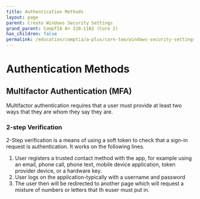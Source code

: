 ```yaml
---
title: Authentication Methods
layout: page
parent: Create Windows Security Settings
grand_parent: CompTIA A+ 220-1102 (Core 2)
has_children: false
permalink: /education/comptia/a-plus/core-two/windows-security-settings/authentication-methods/
---
```


# Authentication Methods

## Multifactor Authentication (MFA)

Multifactor authentication requires that a user must provide at least two ways that they are whom they say they are. 

### 2-step Verification

2-Step verification is a means of using a soft token to check that a sign-in request is authentication. It works on the following lines.

1. User registers a trusted contact method with the app, for example using an email, phone call, phone text, mobile device application, token provider device, or a hardware key.
2. User logs on the application-typically with a username and password
3. The user then will be redirected to another page which will request a mixture of numbers or letters that th euser must put in.
